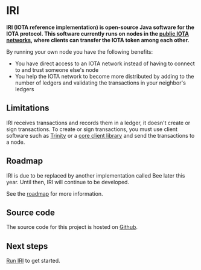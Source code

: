 # IRI

**IRI (IOTA reference implementation) is open-source Java software for the IOTA protocol. This software currently runs on nodes in the [public IOTA networks](root://getting-started/1.0/networks/overview.md), where clients can transfer the IOTA token among each other.**

By running your own node you have the following benefits:

- You have direct access to an IOTA network instead of having to connect to and trust someone else's node
- You help the IOTA network to become more distributed by adding to the number of ledgers and validating the transactions in your neighbor's ledgers

## Limitations

IRI receives transactions and records them in a ledger, it doesn't create or sign transactions. To create or sign transactions, you must use client software such as [Trinity](root://wallets/0.1/trinity/introduction/overview.md) or a [core client library](root://core/1.0/overview.md) and send the transactions to a node.

## Roadmap

IRI is due to be replaced by another implementation called Bee later this year. Until then, IRI will continue to be developed.

See the [roadmap](https://roadmap.iota.org/mainnet-throughput-increase-iri-something) for more information.

## Source code

The source code for this project is hosted on [Github](https://github.com/iotaledger/iri).

## Next steps

[Run IRI](tutorials/install-iri.md) to get started.

